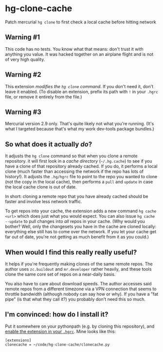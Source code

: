 # hg-clone-cache
Patch mercurial `hg clone` to first check a local cache before hitting network

## Warning #1

This code has no tests. You know what that means: don't trust it with anything you value. It was hacked together on 
an airplane flight and is not of very high quality.

## Warning #2

This extension *modifies the `hg clone` command*. If you don't need it, don't leave it enabled. (To disable an 
extension, prefix its path with `!` in your `.hgrc` file, or remove it entirely from the file.)

## Warning #3

Mercurial version 2.9 only. That's quite likely not what you're running. (It's what I targeted because that's what 
my work dev-tools package bundles.)

## So what does it actually *do*?

It adjusts the `hg clone` command so that when you clone a remote repository. it will first look in a *cache 
directory* (`~/.hg.cache`) to see if you have a clone of that repository already cached. If you do, it performs
a local clone (much faster than accessing the network if the repo has lots of history!). It adjusts the `.hg/hgrc` 
file to point to the repo you wanted to clone (not the copy in the local cache), then performs a `pull` and `update`
in case the local cache clone is out of date.

In short: cloning a remote repo that you have already cached should be faster and involve less network traffic.

To get repos into your cache, the extension adds a new command `hg cache <url>` which does just what you would
expect. You can also issue `hg cache --update` to pull changes into *all* repos in your cache. (Why would you bother?
Well, only the changesets you have in the cache are cloned locally: everything else still has to come over the 
network. If you let your cache get far out of date, you're not getting as much benefit from it as you could.)

## When would I find this really really useful?

It helps if you're frequently making clones of the same remote repos. The author uses `zc.buildout` and 
`mr.developer` rather heavily, and these tools clone the same core set of repos on a near-daily basis.

You also have to care about download speeds. The author accesses said remote repos from a different timezone via a
VPN connection that seems to throttle bandwidth (although nobody can say how or why). If you have a "fat pipe" (is
that what they call it?) you probably don't need this so much.

## I'm convinced: how do I install it?

Put it somewhere on your pythonpath (e.g. by cloning this repository), and [enable the extension in your 
`.hgrc`](http://mercurial.selenic.com/wiki/UsingExtensions). Mine looks like this:

    [extensions]
    clonecache = ~/code/hg-clone-cache/clonecache.py
